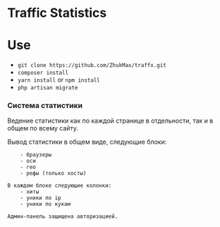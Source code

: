 # Traffic Statistics

# Use

* `git clone https://github.com/ZhukMax/traffx.git`
* `composer install`
* `yarn install` or `npm install`
* `php artisan migrate`

### Система статистики

Ведение статистики как по каждой странице в отдельности, так и в общем по всему сайту.

Вывод статистики в общем виде, следующие блоки:

		- браузеры
		- оси
		- гео
		- рефы (только хосты)

	В каждом блоке следующие колонки:
		- хиты
		- уники по ip
		- уники по кукам

	Админ-панель защищена авторизацией.
